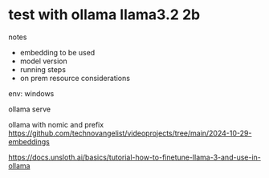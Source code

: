 # test with ollama llama3.2 2b

notes
- embedding to be used
- model version
- running steps
- on prem resource considerations


env: windows


ollama serve


<!-- for embeddings -->
ollama with nomic and prefix
https://github.com/technovangelist/videoprojects/tree/main/2024-10-29-embeddings

https://docs.unsloth.ai/basics/tutorial-how-to-finetune-llama-3-and-use-in-ollama